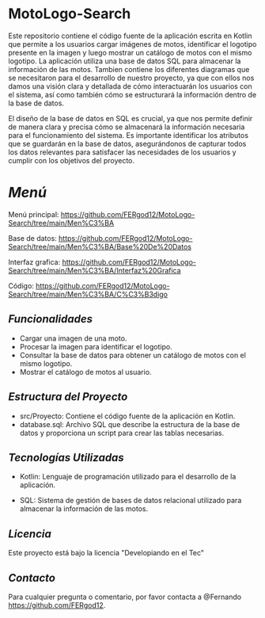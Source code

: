# MotoLogo-Search

Este repositorio contiene el código fuente de la aplicación escrita en Kotlin que permite a los usuarios cargar imágenes de motos, identificar el logotipo presente en la imagen y luego mostrar un catálogo de motos con el mismo logotipo. La aplicación utiliza una base de datos SQL para almacenar la información de las motos. Tambien contiene los diferentes diagramas que se necesitaron para el desarrollo de nuestro proyecto, ya que con ellos nos damos una visión clara y detallada de cómo interactuarán los usuarios con el sistema, así como también cómo se estructurará la información dentro de la base de datos.


El diseño de la base de datos en SQL es crucial, ya que nos permite definir de manera clara y precisa cómo se almacenará la información necesaria para el funcionamiento del sistema. Es importante identificar los atributos que se guardarán en la base de datos, asegurándonos de capturar todos los datos relevantes para satisfacer las necesidades de los usuarios y cumplir con los objetivos del proyecto.


# *Menú*
Menú principal:
https://github.com/FERgod12/MotoLogo-Search/tree/main/Men%C3%BA

Base de datos:
https://github.com/FERgod12/MotoLogo-Search/tree/main/Men%C3%BA/Base%20De%20Datos

Interfaz grafica:
https://github.com/FERgod12/MotoLogo-Search/tree/main/Men%C3%BA/Interfaz%20Grafica

Código:
https://github.com/FERgod12/MotoLogo-Search/tree/main/Men%C3%BA/C%C3%B3digo


## *Funcionalidades*

- Cargar una imagen de una moto.
- Procesar la imagen para identificar el logotipo.
- Consultar la base de datos para obtener un catálogo de motos con el mismo logotipo.
- Mostrar el catálogo de motos al usuario.

## *Estructura del Proyecto*

- src/Proyecto: Contiene el código fuente de la aplicación en Kotlin.
- database.sql: Archivo SQL que describe la estructura de la base de datos y proporciona un script para crear las tablas necesarias.

## *Tecnologías Utilizadas*

- Kotlin: Lenguaje de programación utilizado para el desarrollo de la aplicación.


- SQL: Sistema de gestión de bases de datos relacional utilizado para almacenar la información de las motos.
 


## *Licencia*

Este proyecto está bajo la licencia "Developiando en el Tec"

## *Contacto*

Para cualquier pregunta o comentario, por favor contacta a @Fernando https://github.com/FERgod12.
